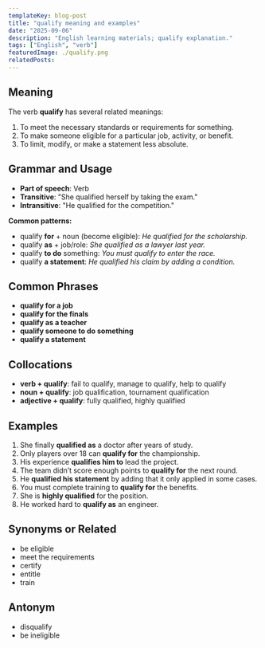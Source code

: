 ```yaml
---
templateKey: blog-post
title: "qualify meaning and examples"
date: "2025-09-06"
description: "English learning materials; qualify explanation."
tags: ["English", "verb"]
featuredImage: ./qualify.png
relatedPosts:
---
```


## Meaning

The verb **qualify** has several related meanings:

1. To meet the necessary standards or requirements for something.
2. To make someone eligible for a particular job, activity, or benefit.
3. To limit, modify, or make a statement less absolute.

## Grammar and Usage

- **Part of speech**: Verb
- **Transitive**: "She qualified herself by taking the exam."
- **Intransitive**: "He qualified for the competition."

**Common patterns:**

- qualify **for** + noun (become eligible): _He qualified for the scholarship._
- qualify **as** + job/role: _She qualified as a lawyer last year._
- qualify **to do** something: _You must qualify to enter the race._
- qualify **a statement**: _He qualified his claim by adding a condition._

## Common Phrases

- **qualify for a job**
- **qualify for the finals**
- **qualify as a teacher**
- **qualify someone to do something**
- **qualify a statement**

## Collocations

- **verb + qualify**: fail to qualify, manage to qualify, help to qualify
- **noun + qualify**: job qualification, tournament qualification
- **adjective + qualify**: fully qualified, highly qualified

## Examples

1. She finally **qualified as** a doctor after years of study.
2. Only players over 18 can **qualify for** the championship.
3. His experience **qualifies him to** lead the project.
4. The team didn’t score enough points to **qualify for** the next round.
5. He **qualified his statement** by adding that it only applied in some cases.
6. You must complete training to **qualify for** the benefits.
7. She is **highly qualified** for the position.
8. He worked hard to **qualify as** an engineer.

## Synonyms or Related

- be eligible
- meet the requirements
- certify
- entitle
- train

## Antonym

- disqualify
- be ineligible
